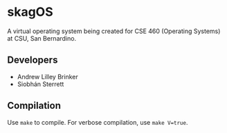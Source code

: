 # skagOS

A virtual operating system being created for CSE 460 (Operating Systems) at CSU,
San Bernardino.

## Developers

- Andrew Lilley Brinker
- Siobhán Sterrett

## Compilation

Use `make` to compile. For verbose compilation, use `make V=true`.
